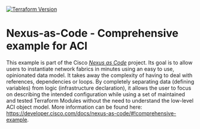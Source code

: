 [![Terraform Version](https://img.shields.io/badge/terraform-%5E1.3-blue)](https://www.terraform.io)

# Nexus-as-Code - Comprehensive example for ACI

This example is part of the Cisco [*Nexus as Code*](https://cisco.com/go/nexusascode) project. Its goal is to allow users to instantiate network fabrics in minutes using an easy to use, opinionated data model. It takes away the complexity of having to deal with references, dependencies or loops. By completely separating data (defining variables) from logic (infrastructure declaration), it allows the user to focus on describing the intended configuration while using a set of maintained and tested Terraform Modules without the need to understand the low-level ACI object model. More information can be found here: <https://developer.cisco.com/docs/nexus-as-code/#!comprehensive-example>.
